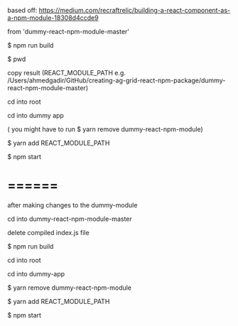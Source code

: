 based off: https://medium.com/recraftrelic/building-a-react-component-as-a-npm-module-18308d4ccde9


from 'dummy-react-npm-module-master'


$ npm run build


$ pwd


copy result (REACT_MODULE_PATH e.g. /Users/ahmedgadir/GitHub/creating-ag-grid-react-npm-package/dummy-react-npm-module-master)


cd into root


cd into dummy app

( you might have to run $ yarn remove dummy-react-npm-module)


$ yarn add REACT_MODULE_PATH


$ npm start



======
======

after making changes to the dummy-module


cd into dummy-react-npm-module-master


delete compiled index.js file


$ npm run build


cd into root


cd into dummy-app


$ yarn remove dummy-react-npm-module


$ yarn add REACT_MODULE_PATH


$ npm start

